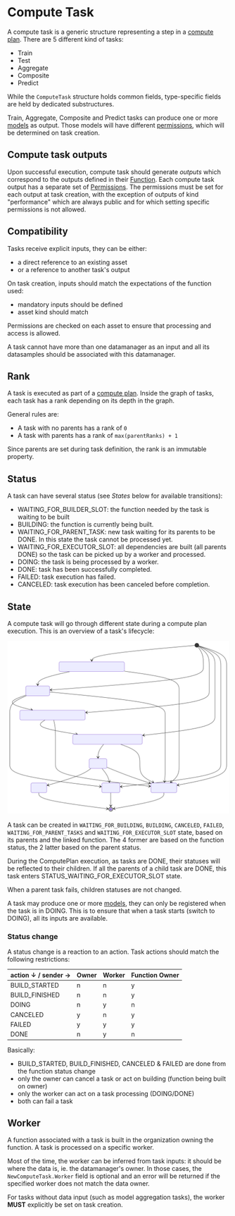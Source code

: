 # Compute Task

A compute task is a generic structure representing a step in a [compute plan](./computeplan.md).
There are 5 different kind of tasks:

- Train
- Test
- Aggregate
- Composite
- Predict

While the `ComputeTask` structure holds common fields, type-specific fields are held by dedicated substructures.

Train, Aggregate, Composite and Predict tasks can produce one or more [models](./model.md) as output.
Those models will have different [permissions](./permissions.md), which will be determined on task creation.

## Compute task outputs

Upon successful execution, compute task should generate _outputs_ which correspond to the outputs defined in their [Function](./function.md).
Each compute task output has a separate set of [Permissions](../permissions.md).
The permissions must be set for each output at task creation,
with the exception of outputs of kind "performance" which are always public and for which setting specific permissions is not allowed.

## Compatibility

Tasks receive explicit inputs, they can be either:

- a direct reference to an existing asset
- or a reference to another task's output

On task creation, inputs should match the expectations of the function used:

- mandatory inputs should be defined
- asset kind should match

Permissions are checked on each asset to ensure that processing and access is allowed.

A task cannot have more than one datamanager as an input
and all its datasamples should be associated with this datamanager.

## Rank

A task is executed as part of a [compute plan](./computeplan.md).
Inside the graph of tasks, each task has a rank depending on its depth in the graph.

General rules are:

- A task with no parents has a rank of `0`
- A task with parents has a rank of `max(parentRanks) + 1`

Since parents are set during task definition, the rank is an immutable property.

## Status

A task can have several status (see _States_ below for available transitions):

- WAITING_FOR_BUILDER_SLOT: the function needed by the task is waiting to be built
- BUILDING: the function is currently being built.
- WAITING_FOR_PARENT_TASK: new task waiting for its parents to be DONE. In this state the task cannot be processed yet.
- WAITING_FOR_EXECUTOR_SLOT: all dependencies are built (all parents DONE) so the task can be picked up by a worker and processed.
- DOING: the task is being processed by a worker.
- DONE: task has been successfully completed.
- FAILED: task execution has failed.
- CANCELED: task execution has been canceled before completion.

## State

A compute task will go through different state during a compute plan execution.
This is an overview of a task's lifecycle:

![](./schemas/computetask.state.svg)


A task can be created in `WAITING_FOR_BUILDING`, `BUILDING`, `CANCELED`, `FAILED`, `WAITING_FOR_PARENT_TASKS` and `WAITING_FOR_EXECUTOR_SLOT` state, based on its parents and the linked function. The 4 former are based on the function status, the 2 latter based on the parent status.

During the ComputePlan execution, as tasks are DONE, their statuses will be reflected to their children.
If all the parents of a child task are DONE, this task enters STATUS_WAITING_FOR_EXECUTOR_SLOT state.

When a parent task fails, children statuses are not changed.

A task may produce one or more [models](./model.md), they can only be registered when the task is in DOING.
This is to ensure that when a task starts (switch to DOING), all its inputs are available.

### Status change

A status change is a reaction to an action.
Task actions should match the following restrictions:

| action ↓ / sender →  | Owner | Worker | Function Owner |
| -------------------- | ----- | ------ | -------------- |
| BUILD_STARTED        | n     | n      | y              |
| BUILD_FINISHED       | n     | n      | y              |
| DOING                | n     | y      | n              |
| CANCELED             | y     | n      | y              |
| FAILED               | y     | y      | y              |
| DONE                 | n     | y      | n              |

Basically:

- BUILD_STARTED, BUILD_FINISHED, CANCELED & FAILED are done from the function status change
- only the owner can cancel a task or act on building (function being built on owner)
- only the worker can act on a task processing (DOING/DONE)
- both can fail a task 

## Worker

A function associated with a task is built in the organization owning the function.
A task is processed on a specific worker.

Most of the time, the worker can be inferred from task inputs: it should be where the data is, ie. the datamanager's owner.
In those cases, the `NewComputeTask.Worker` field is optional and an error will be returned if the specified worker does not match the data owner.

For tasks without data input (such as model aggregation tasks), the worker **MUST** explicitly be set on task creation.

